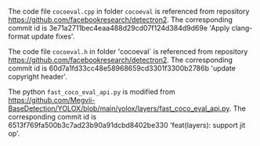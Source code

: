 The code file `cocoeval.cpp` in folder `cocoeval` is referenced from repository https://github.com/facebookresearch/detectron2.
The corresponding commit id is 3e71a2711bec4eaa488d29cd07f124d384d9d69e 'Apply clang-format update fixes'.

The code file `cocoeval.h` in folder 'cocoeval` is referenced from repository https://github.com/facebookresearch/detectron2.
The corresponding commit id is 60d7a1fd33cc48e58968659cd3301f3300b2786b 'update copyright header'.

The python `fast_coco_eval_api.py` is modified from https://github.com/Megvii-BaseDetection/YOLOX/blob/main/yolox/layers/fast_coco_eval_api.py.
The corresponding commit id is 6513f769fa500b3c7ad23b90a91dcbd8402be330 'feat(layers): support jit op'.